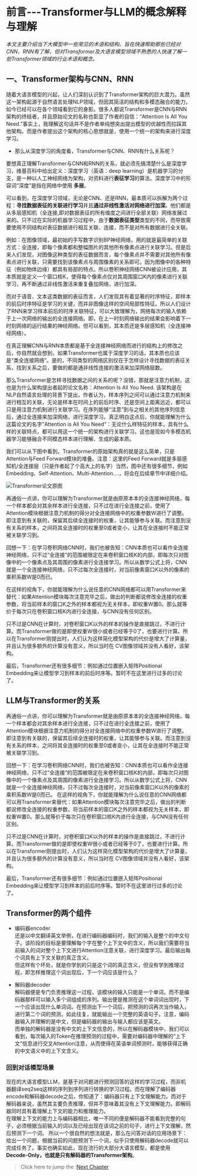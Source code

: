 # 前言---Transformer与LLM的概念解释与理解

*本文主要介绍当下大模型中一些常见的术语和结构。旨在快速帮助那些已经对CNN、RNN有了解，但对Transformer及大语言模型领域不熟悉的人快速了解一些Transformer领域的行业术语和概念。*

## 一、Transformer架构与CNN、RNN

随着大语言模型的兴起，让人们深刻认识到了Transformer架构的巨大潜力。虽然这一架构起源于自然语言处理NLP领域，但因其简洁的结构和多模态融合的能力，如今已经可以在各个领域看到它的身影。很多人都说Transformer是CNN与RNN架构的终结者，并且原始论文的名称也彰显了作者的自信：“Attention Is All You Need.”事实上，我理解这句话并不是作者单纯想突出提出模型的优越性而拉踩其他架构。而是作者提出这个架构的核心思想就是，使用一个统一的架构来进行深度学习。

- 那么从深度学习的角度看，Transformer与CNN、RNN有什么关系呢？

要想真正理解Transformer与CNN和RNN的关系，就必须先搞清楚什么是深度学习，维基百科中给出定义：深度学习（英语：deep learning）是机器学习的分支，是一种以人工神经网络为架构，对资料进行**表征学习**的算法。深度学习中的形容词“深度”是指在网络中使用 **多层**。 


可以看到，在深度学习领域，无论是CNN、还是RNN，最本质可以拆解为两个过程：**寻找数据表征的关联进行学习**并且**通过非线性激活对网络进行加深**。他们都是从多层感知机（全连接,即对数据表征的所有维度之间进行全部关联）网络发展过来的。只不过在实际的机器学习过程中，由于**数据表征类型**类型的不同，而导致需要使用不同结构对表征数据进行相互关联、连接，而不是对所有数据进行全关联。


例如：在图像领域，最初始的手写数字识别BP神经网络，用的就是最简单的关联方式：全连接，即每个像素都和整幅图片的其他所有像素点进行关联学习。但是后来人们发现，对图像这种类型的表征数据而言，每个像素点并不需要对其他所有像素点进行关联，只需要找到该像素点与周围像素的关系即可。因为图像中的各种特征（例如物体边缘）都具有局部的特点。所以卷积神经网络CNN被设计应用，其本质就是定义一个窗口核K，使得每个像素点仅对其周围窗口K内的像素进行关联学习，再不断通过非线性激活来重复叠加网络，进行加深。

而对于语音、文本这类数据的表征而言，人们发现其有着显著的时序特征，即样本的前后时序特征是学习的关键，而并非图像这样的空间局部性特征。所以人们设计了RNN来学习样本前后的时序关联特征，可以大致理解为，网络每次的输入依赖于上一次网络的输出的全连接网络。即，在上一时刻网络输出的结果会影响着下一时刻网络的运行结果的神经网络。但可以看到，其本质还是多层感知机（全连接神经网络）。

在真正理解CNN与RNN本质都是基于全连接神经网络而进行的结构上的修改之后，你自然就会想到，如果Transformer也属于深度学习的话，其本质也应该是“类全连接网络”。是的，不同类型的网络区别仅在于怎样设计寻找数据的表征关系，找到关系之后，要做的都是通非线性连接的激活来加深网络层数。

那么Transformer是怎样寻找数据之间的关系的呢？没错，那就是注意力机制，这也是为什么架构提出者起的论文名称：Attention Is All You Need. 该架构是在NLP自然语言处理的背景下提出，作者认为，样本序列之间可以通过注意力机制来进行相互的关联，无论是样本在时间上的前后时序、还是空间上距离远近，都可以只是用注意力机制进行关联学习。在序列能够“注意”到与之相关的其他序列信息后，通过全连接来加深网络，进行深度学习。真正明白这点后，你就能理解为什么这篇论文的名字”Attention is All You Need“：无论什么样特征的样本，具有什么样的关联特点，都可以用这一个统一的架构进行关联学习。这也是现如今多模态机器学习能够融合不同模态样本进行理解、生成的最本质。

我们可以从下图中看到，Transformer的原始架构真的就是这么简单，只是Attention与Feed Forward模块的堆叠。注意：这里的Feed Forward就是多层感知机/全连接层（只是作者起了个高大上的名字）当然，图中还有很多细节，例如Embedding、Self-Attention、Multi-Attention....，将会在后续章节中详细介绍。

![Transformer论文原图](../images/01.png)

再通俗一点讲，你可以理解为Transformer就是由原原本本的全连接神经网络，每一个样本都会对其余样本进行全连接，只不过在进行全连接之前，使用了Attention模块根据注意力机制的得分对全连接网络中的权重参数W进行了调整。即注意到有关联的，保留其后续全连接时的权重，让其能够参与关联。而注意到没有关系的样本，之间将其全连接时的权重至0或者变小，让其在全连接时不能正常被关联学习到。

回想一下：在学习卷积网络CNN时，我们也被告知：CNN本质也可以看作全连接神经网络，只不过“全连接”的范围被限定在来卷积窗口核K的内部，即每次只对图像中的一个像素点及其周围的像素进行全连接学习。所以从数学公式上将，CNN就是一个全连接神经网络，只不过每次全连接时，对当前像素窗口K以外的像素的乘积系数W是0而已。

在这样的视角下，你就能理解为什么说任意的CNN网络都可以用Transformer来替代：如果Attention模块每次注意完毕之后，做出的判断都说修改全连接的权重参数，将当前样本的窗口K之外的样本都视为无关样本，即权重W置0。那么就等价于每次只在卷积窗口核K内进行全连接，与CNN没有任何区别。

只不过是CNN在计算时，对卷积窗口K以外的样本的操作是直接跳过，不进行计算。而Transformer做的是即使权重W很小或者已经等于0了，也要进行计算。所以在Transformer刚提出时，人们认为这样简化模型架构的代价是增大了计算量，并且认为很多额外的计算没有意义，所以当时在 CV图像领域并没有人看好，该架构。

最后，Transformer还有很多细节：例如通过位置嵌入矩阵Positional Embedding来让模型学习到样本的前后时序等。暂时不在这里进行过多的讨论了。

## LLM与Transformer的关系

再通俗一点讲，你可以理解为Transformer就是由原原本本的全连接神经网络，每一个样本都会对其余样本进行全连接，只不过在进行全连接之前，使用了Attention模块根据注意力机制的得分对全连接网络中的权重参数W进行了调整。即注意到有关联的，保留其后续全连接时的权重，让其能够参与关联。而注意到没有关系的样本，之间将其全连接时的权重至0或者变小，让其在全连接时不能正常被关联学习到。

回想一下：在学习卷积网络CNN时，我们也被告知：CNN本质也可以看作全连接神经网络，只不过“全连接”的范围被限定在来卷积窗口核K的内部，即每次只对图像中的一个像素点及其周围的像素进行全连接学习。所以从数学公式上将，CNN就是一个全连接神经网络，只不过每次全连接时，对当前像素窗口K以外的像素的乘积系数W是0而已。
在这样的视角下，你就能理解为什么说任意的CNN网络都可以用Transformer来替代：如果Attention模块每次注意完毕之后，做出的判断都说修改全连接的权重参数，将当前样本的窗口K之外的样本都视为无关样本，即权重W置0。那么就等价于每次只在卷积窗口核K内进行全连接，与CNN没有任何区别。

只不过是CNN在计算时，对卷积窗口K以外的样本的操作是直接跳过，不进行计算。而Transformer做的是即使权重W很小或者已经等于0了，也要进行计算。所以在Transformer刚提出时，人们认为这样简化模型架构的代价是增大了计算量，并且认为很多额外的计算没有意义，所以当时在 CV图像领域并没有人看好，该架构。

最后，Transformer还有很多细节：例如通过位置嵌入矩阵Positional Embedding来让模型学习到样本的前后时序等。暂时不在这里进行过多的讨论了。

## Transformer的两个组件

- 编码器encoder   
还是以中文翻译英文举例，在进行编码器编码时，我们的输入是整个的中文句子。该阶段的目标是要理解每个字在整个上下文中的含义，所以我们需要将当前输入的词对整个上下文进行Attention注意关联，进行深度学习。最后输出每个词具有上下文关联的真正含义。   
但这样有个坏处，就是你学到的只是这个词的真正含义，但没有学到推理过程，即怎样推理这个词出现后，下一个词应该是什么？

- 解码器decoder   
解码器便是专门负责推理这一过程，该模块的输入只能是一个单词，而不是编码器那样可以输入多个词组成的序列。输出便是推测在这个单词词出现时，下一个应该出现什么单词词。在预测出下一个词后，把预测的词再次当作输入，进行第二个词的预测，如此往复，就能输出一个完整的英语句子。注意，编码器输入并理解的是中文，但是编码器的输出与输入都应该是英文。   
而单独的解码器是没有中文的上下文信息的，所以在解码器模块中，我们可以看到，每次输入的Token在推理预测的过程中，需要对编码器中理解的“上下文”信息进行交叉Attention注意，从而使得在英语单词预测时，能够获得正确的中文语义中的上下文含义。

### 回到对话模型场景   
现在的大语言模型LLM，是基于对问题进行预测回答的这样的学习过程，而非机器翻译seq2seq这样的序列到序列进行转换的学习过程。而在理解了编码器encode和解码器decode之后，你知道了：编码器只有上下文理解能力。而对于解码器来说，虽然其主要负责推理，但并不意味着其没有上下文理解能力。即解码器同时具有着理解上下文的能力和推理能力。   
在理解上下文的能力上与编码器相比，唯一不同的便是解码器不能看到完整的句子，必须根据当前输入的词以及已经出现在该词之前的句子，进行上下文理解，然后预测下一个词。
所以一个很自然的想法就是，那么在问答对话的应用场景下：给出一个问题，根据当前的问题预测下一个词，似乎只使用解码器decode就可以完成任务了。事实也确实如此，现在流行的大部分大语言模型，都是使用**Decode-Only，也就是只有解码器的Transformer架构**。

> Click here to jump the :[Next Chapter](./Transformer_1.md)